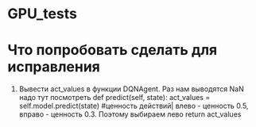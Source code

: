 # GPU_tests

# Что попробовать сделать для исправления

1. Вывести act_values в функции DQNAgent. Раз нам выводятся NaN надо тут посмотреть
    def predict(self, state):
        act_values = self.model.predict(state) #ценность действий| влево - ценность 0.5, вправо - ценность 0.3. Поэтому выбираем лево
        return act_values
